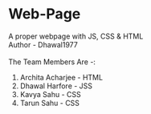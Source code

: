 # Web-Page
A proper webpage with JS, CSS &amp; HTML <BR>
Author - Dhawal1977 <BR><BR>
The Team Members Are -: 
<OL>
  <LI>Archita Acharjee - HTML</LI>
  <LI>Dhawal Harfore - JSS</LI>
  <LI>Kavya Sahu - CSS</LI>
  <LI>Tarun Sahu - CSS</LI>
</OL>

